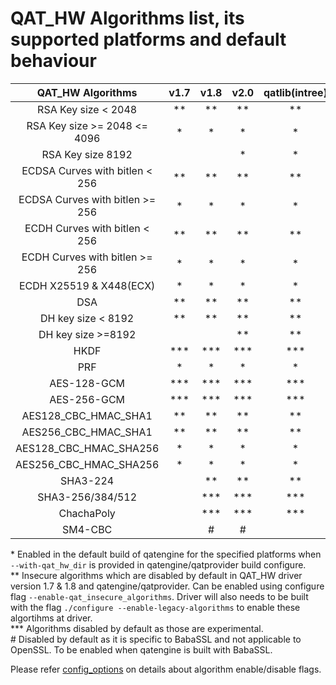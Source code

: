 # QAT_HW Algorithms list, its supported platforms and default behaviour

| QAT_HW Algorithms | v1.7 | v1.8 | v2.0 | qatlib(intree) |
| :---: | :---: | :---: | :---: | :---: |
| RSA Key size < 2048 | ** | ** | ** | ** |
| RSA Key size >= 2048 <= 4096 | * | * | * | * |
| RSA Key size 8192 |  |  | * | * |
| ECDSA Curves with bitlen < 256 | ** | ** | ** | ** |
| ECDSA Curves with bitlen >= 256 | * | * | * | * |
| ECDH Curves with bitlen  < 256| ** | ** | ** | ** |
| ECDH Curves with bitlen >= 256 | * | * | * | * |
| ECDH X25519 & X448(ECX)| * | * | * | * |
| DSA | ** | ** | ** | ** |
| DH key size < 8192 | ** | ** | ** | ** |
| DH key size >=8192 |  |  | ** | ** |
| HKDF | *** | *** | *** | *** |
| PRF | * | * | * | * |
| AES-128-GCM | *** | *** | *** | *** |
| AES-256-GCM | *** | *** | *** | *** |
| AES128_CBC_HMAC_SHA1 | ** | ** | ** | ** |
| AES256_CBC_HMAC_SHA1 | ** | ** | ** | ** |
| AES128_CBC_HMAC_SHA256 | * | * | * | * |
| AES256_CBC_HMAC_SHA256 | * | * | * | * |
| SHA3-224 |  | ** | ** | ** |
| SHA3-256/384/512 |  | *** | *** | *** |
| ChachaPoly | | *** | *** | *** |
| SM4-CBC |  | # | # |  |

\* Enabled in the default build of qatengine for the specified platforms when `--with-qat_hw_dir` is provided in qatengine/qatprovider build configure.<br>
\** Insecure algorithms which are disabled by default in QAT_HW driver version 1.7 & 1.8 and qatengine/qatprovider. Can be enabled using configure flag `--enable-qat_insecure_algorithms`. Driver will also needs to be built with the flag `./configure --enable-legacy-algorithms` to enable these algortihms at driver.<br>
\*** Algorithms disabled by default as those are experimental.<br>
\# Disabled by default as it is specific to BabaSSL and not applicable to OpenSSL. To be enabled when qatengine is built with BabaSSL.

Please refer [config_options](config_options.md) on details about algorithm enable/disable flags.
